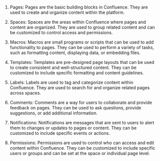 1. Pages: Pages are the basic building blocks in Confluence. They are used to create and organize content within the platform.

2. Spaces: Spaces are the areas within Confluence where pages and content are organized. They are used to group related content and can be customized to control access and permissions.

3. Macros: Macros are small programs or scripts that can be used to add functionality to pages. They can be used to perform a variety of tasks, such as formatting content, displaying data, or embedding files.

4. Templates: Templates are pre-designed page layouts that can be used to create consistent and well-structured content. They can be customized to include specific formatting and content guidelines.

5. Labels: Labels are used to tag and categorize content within Confluence. They are used to search for and organize related pages across spaces.

6. Comments: Comments are a way for users to collaborate and provide feedback on pages. They can be used to ask questions, provide suggestions, or add additional information.

7. Notifications: Notifications are messages that are sent to users to alert them to changes or updates to pages or content. They can be customized to include specific events or actions. 

8. Permissions: Permissions are used to control who can access and edit content within Confluence. They can be customized to include specific users or groups and can be set at the space or individual page level.
